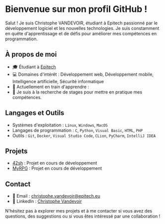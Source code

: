 # Bienvenue sur mon profil GitHub !

Salut ! Je suis Christophe VANDEVOIR, étudiant à Epitech passionné par le développement logiciel et les nouvelles technologies. Je suis constamment en quête d'apprentissage et de défis pour améliorer mes compétences en programmation.

## À propos de moi

- 🎓 Étudiant à [Epitech](https://www.epitech.eu/)
- 💻 Domaines d'intérêt : Développement web, Développement mobile, Intelligence artificielle, Sécurité informatique
- 🌱 Actuellement en train d'apprendre : 
- 🔭 Je suis à la recherche de stages pour mettre en pratique mes compétences.

## Langages et Outils

- Systèmes d'exploitation : `Linux`, `Windows`, `MacOS`
- Langages de programmation : `C`, `Python`, `Visual Basic`, `HTML`, `PHP`
- Outils : `Git`, `Docker`, `Visual Studio Code`, `CLion`, `PyCharm`, `IntelliJ IDEA`

## Projets

- [42sh](https://github.com/ItsKarmaOff/42sh) : Projet en cours de développement
- [MyRPG](https://github.com/ItsKarmaOff/MyRPG) : Projet en cours de développement

## Contact

- 📧 Email : [christophe.vandevoir@epitech.eu](mailto:christophe.vandevoir@epitech.eu)
- 💼 LinkedIn : [Christophe Vandevoir](https://www.linkedin.com/in/christophe-vandevoir/)

N'hésitez pas à explorer mes projets et à me contacter si vous avez des questions, des suggestions ou si vous êtes intéressé par une collaboration !
